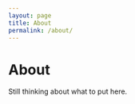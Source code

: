 ```yaml
---
layout: page
title: About
permalink: /about/
---
```


# About

Still thinking about what to put here.